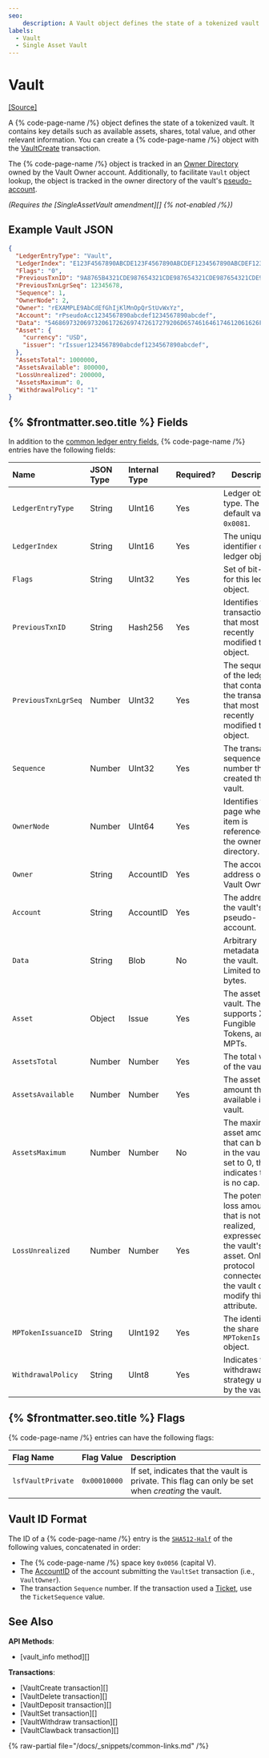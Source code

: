 ```yaml
---
seo:
    description: A Vault object defines the state of a tokenized vault.
labels:
  - Vault
  - Single Asset Vault
---
```


# Vault

[[Source]](https://github.com/XRPLF/rippled/blob/develop/include/xrpl/protocol/detail/ledger_entries.macro#L484-L504 "Source" )

A {% code-page-name /%} object defines the state of a tokenized vault. It contains key details such as available assets, shares, total value, and other relevant information. You can create a {% code-page-name /%} object with the [VaultCreate](./transactions/vaultcreate.md)  transaction.

The {% code-page-name /%} object is tracked in an [Owner Directory](https://xrpl.org/directorynode.html) owned by the Vault Owner account.
Additionally, to facilitate `Vault` object lookup, the object is tracked in the owner directory of the vault's [pseudo-account](../concepts/pseudo-account.md).

_(Requires the [SingleAssetVault amendment][] {% not-enabled /%})_

## Example Vault JSON

```json
{
  "LedgerEntryType": "Vault",
  "LedgerIndex": "E123F4567890ABCDE123F4567890ABCDEF1234567890ABCDEF1234567890ABCD",
  "Flags": "0",
  "PreviousTxnID": "9A8765B4321CDE987654321CDE987654321CDE987654321CDE987654321CDE98",
  "PreviousTxnLgrSeq": 12345678,
  "Sequence": 1,
  "OwnerNode": 2,
  "Owner": "rEXAMPLE9AbCdEfGhIjKlMnOpQrStUvWxYz",
  "Account": "rPseudoAcc1234567890abcdef1234567890abcdef",
  "Data": "5468697320697320617262697472617279206D657461646174612061626F757420746865207661756C742E",
  "Asset": {
    "currency": "USD",
    "issuer": "rIssuer1234567890abcdef1234567890abcdef",
  },
  "AssetsTotal": 1000000,
  "AssetsAvailable": 800000,
  "LossUnrealized": 200000,
  "AssetsMaximum": 0,
  "WithdrawalPolicy": "1"
}
```

## {% $frontmatter.seo.title %} Fields

In addition to the [common ledger entry fields](https://xrpl.org/docs/references/protocol/ledger-data/common-fields), {% code-page-name /%} entries have the following fields:

| Name                | JSON Type     | Internal Type | Required? | Description      |
| :------------------ | :------------ | :------------ | :-------- | -----------------|
| `LedgerEntryType`   | String        | UInt16        | Yes       | Ledger object type. The default value is `0x0081`. |
| `LedgerIndex`       | String        | UInt16        | Yes       | The unique identifier of the ledger object. |
| `Flags`             | String        | UInt32        | Yes       | Set of bit-flags for this ledger object. |
| `PreviousTxnID`     | String        | Hash256       | Yes       | Identifies the transaction ID that most recently modified this object. |
| `PreviousTxnLgrSeq` | Number        | UInt32        | Yes       | The sequence of the ledger that contains the transaction that most recently modified this object. |
| `Sequence`          | Number        | UInt32        | Yes       | The transaction sequence number that created the vault. |
| `OwnerNode`         | Number        | UInt64        | Yes       | Identifies the page where this item is referenced in the owner's directory. |
| `Owner`             | String        | AccountID     | Yes       | The account address of the Vault Owner. |
| `Account`           | String        | AccountID     | Yes       | The address of the vault's pseudo-account. |
| `Data`              | String        | Blob          | No        | Arbitrary metadata about the vault. Limited to 256 bytes. |
| `Asset`             | Object        | Issue         | Yes       | The asset of the vault. The vault supports XRP, Fungible Tokens, and MPTs. |
| `AssetsTotal`       | Number        | Number        | Yes       | The total value of the vault. |
| `AssetsAvailable`   | Number        | Number        | Yes       | The asset amount that is available in the vault. |
| `AssetsMaximum`     | Number        | Number        | No        | The maximum asset amount that can be held in the vault. If set to 0, this indicates there is no cap. |
| `LossUnrealized`    | Number        | Number        | Yes       | The potential loss amount that is not yet realized, expressed as the vault's asset. Only a protocol connected to the vault can modify this attribute. |
| `MPTokenIssuanceID` | String        | UInt192       | Yes       | The identifier of the share `MPTokenIssuance` object. |
| `WithdrawalPolicy`  | String        | UInt8         | Yes       | Indicates the withdrawal strategy used by the vault. |


## {% $frontmatter.seo.title %} Flags

{% code-page-name /%}  entries can have the following flags:

| Flag Name         | Flag Value   | Description                 |
| :---------------- | :----------- | :---------------------------|
| `lsfVaultPrivate` | `0x00010000` | If set, indicates that the vault is private. This flag can only be set when _creating_ the vault. |

## Vault ID Format

The ID of a {% code-page-name /%} entry is the [`SHA512-Half`](https://xrpl.org/docs/references/protocol/data-types/basic-data-types#hashes) of the following values, concatenated in order:

- The {% code-page-name /%} space key `0x0056` (capital V).
- The [AccountID](https://xrpl.org/docs/references/protocol/binary-format/#accountid-fields) of the account submitting the `VaultSet` transaction (i.e., `VaultOwner`).
- The transaction `Sequence` number. If the transaction used a [Ticket](https://xrpl.org/docs/concepts/accounts/tickets), use the `TicketSequence` value.

## See Also

**API Methods**:
  - [vault_info method][]

**Transactions**:
  - [VaultCreate transaction][]
  - [VaultDelete transaction][]
  - [VaultDeposit transaction][]
  - [VaultSet transaction][]
  - [VaultWithdraw transaction][]
  - [VaultClawback transaction][]

{% raw-partial file="/docs/_snippets/common-links.md" /%}
